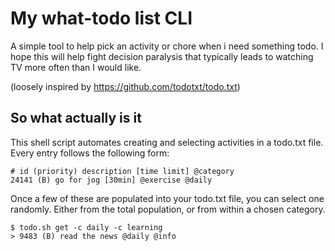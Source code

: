 # My what-todo list CLI

A simple tool to help pick an activity or chore when i need something todo.
I hope this will help fight decision paralysis that typically leads to watching TV more often than I would like.

(loosely inspired by https://github.com/todotxt/todo.txt)

## So what actually is it

This shell script automates creating and selecting activities in a todo.txt file.
Every entry follows the following form:

```
# id (priority) description [time limit] @category
24141 (B) go for jog [30min] @exercise @daily
```

Once a few of these are populated into your todo.txt file, you can select one randomly. Either from the total population, or from within a chosen category.

```
$ todo.sh get -c daily -c learning
> 9483 (B) read the news @daily @info
```

